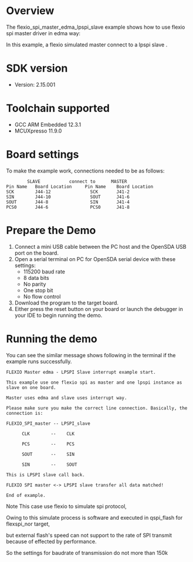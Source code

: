 Overview
========
The flexio_spi_master_edma_lpspi_slave example shows how to use flexio spi master driver in edma way:

In this example, a flexio simulated master connect to a lpspi slave .



SDK version
===========
- Version: 2.15.001

Toolchain supported
===================
- GCC ARM Embedded  12.3.1
- MCUXpresso  11.9.0

Board settings
==============
To make the example work, connections needed to be as follows:
~~~~~~~~~~~~~~~~~~~~~~~~~~~~~~~~~~~~~~~~~~~~~~~~~~~~~~
        SLAVE           connect to      MASTER
Pin Name   Board Location     Pin Name    Board Location
SCK        J44-12               SCK       J41-2
SIN        J44-10               SOUT      J41-6
SOUT       J44-8                SIN       J41-4
PCS0       J44-6                PCS0      J41-8
~~~~~~~~~~~~~~~~~~~~~~~~~~~~~~~~~~~~~~~~~~~~~~~~~~~~~~

Prepare the Demo
================
1. Connect a mini USB cable between the PC host and the OpenSDA USB port on the board.
2. Open a serial terminal on PC for OpenSDA serial device with these settings:
    - 115200 baud rate
    - 8 data bits
    - No parity
    - One stop bit
    - No flow control
3. Download the program to the target board.
4. Either press the reset button on your board or launch the debugger in your IDE to begin running
   the demo.

Running the demo
================
You can see the similar message shows following in the terminal if the example runs successfully.

~~~~~~~~~~~~~~~~~~~~~~~~~~~~
FLEXIO Master edma - LPSPI Slave interrupt example start.

This example use one flexio spi as master and one lpspi instance as slave on one board.

Master uses edma and slave uses interrupt way.

Please make sure you make the correct line connection. Basically, the connection is:

FLEXIO_SPI_master -- LPSPI_slave

      CLK        --    CLK

      PCS        --    PCS

      SOUT       --    SIN

      SIN        --    SOUT

This is LPSPI slave call back.

FLEXIO SPI master <-> LPSPI slave transfer all data matched!

End of example.
~~~~~~~~~~~~~~~~~~~~~~~~~~~~

Note
This case use flexio to simulate spi protocol, 

Owing to this simulate process is software and executed in qspi_flash for flexspi_nor target, 

but external flash's speed can not support to the rate of SPI transmit because of effected by performance. 

So the settings for baudrate of transmission do not more than 150k
